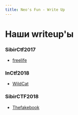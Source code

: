 ```yaml
---
title: Neo's Fun - Write Up
---
```


# Наши writeup'ы

### SibirCtf2017
- [freelife](sibirctf2017-freelife)

### InCtf2018
- [WildCat](inctf2018-wildcat)

### SibirCTF2018
- [Thefakebook](sibirctf2018-thefakebook)


